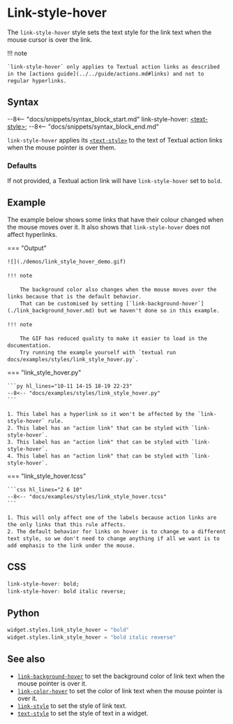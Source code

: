 # Link-style-hover

The `link-style-hover` style sets the text style for the link text when the mouse cursor is over the link.

!!! note

    `link-style-hover` only applies to Textual action links as described in the [actions guide](../../guide/actions.md#links) and not to regular hyperlinks.

## Syntax

--8<-- "docs/snippets/syntax_block_start.md"
link-style-hover: <a href="../../../css_types/text_style">&lt;text-style&gt;</a>;
--8<-- "docs/snippets/syntax_block_end.md"

`link-style-hover` applies its [`<text-style>`](../../css_types/text_style.md) to the text of Textual action links when the mouse pointer is over them.

### Defaults

If not provided, a Textual action link will have `link-style-hover` set to `bold`.

## Example

The example below shows some links that have their colour changed when the mouse moves over it.
It also shows that `link-style-hover` does not affect hyperlinks.

=== "Output"

    ![](./demos/link_style_hover_demo.gif)

    !!! note

        The background color also changes when the mouse moves over the links because that is the default behavior.
        That can be customised by setting [`link-background-hover`](./link_background_hover.md) but we haven't done so in this example.

    !!! note

        The GIF has reduced quality to make it easier to load in the documentation.
        Try running the example yourself with `textual run docs/examples/styles/link_style_hover.py`.

=== "link_style_hover.py"

    ```py hl_lines="10-11 14-15 18-19 22-23"
    --8<-- "docs/examples/styles/link_style_hover.py"
    ```

    1. This label has a hyperlink so it won't be affected by the `link-style-hover` rule.
    2. This label has an "action link" that can be styled with `link-style-hover`.
    3. This label has an "action link" that can be styled with `link-style-hover`.
    4. This label has an "action link" that can be styled with `link-style-hover`.

=== "link_style_hover.tcss"

    ```css hl_lines="2 6 10"
    --8<-- "docs/examples/styles/link_style_hover.tcss"
    ```

    1. This will only affect one of the labels because action links are the only links that this rule affects.
    2. The default behavior for links on hover is to change to a different text style, so we don't need to change anything if all we want is to add emphasis to the link under the mouse.

## CSS

```css
link-style-hover: bold;
link-style-hover: bold italic reverse;
```

## Python

```py
widget.styles.link_style_hover = "bold"
widget.styles.link_style_hover = "bold italic reverse"
```

## See also

 - [`link-background-hover`](./link_background_hover.md) to set the background color of link text when the mouse pointer is over it.
 - [`link-color-hover`](./link_color_hover.md) to set the color of link text when the mouse pointer is over it.
 - [`link-style`](./link_style.md) to set the style of link text.
 - [`text-style`](../text_style.md) to set the style of text in a widget.
